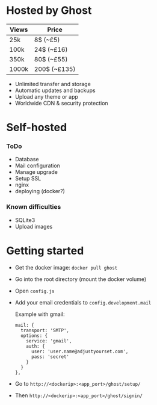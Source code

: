 # Hosted by Ghost #
 Views | Price
 ----- | ------------
25k   | 8$ (~£5)
100k  | 24$ (~£16)
350k  | 80$ (~£55)
1000k | 200$ (~£135)

- Unlimited transfer and storage
- Automatic updates and backups
- Upload any theme or app
- Worldwide CDN & security protection

# Self-hosted #
### ToDo ###
- Database
- Mail configuration
- Manage upgrade
- Setup SSL
- nginx
- deploying (docker?)

### Known difficulties ###
- SQLite3
- Upload images

# Getting started #
- Get the docker image: `docker pull ghost`
- Go into the root directory (mount the docker volume)
- Open `config.js`
- Add your email credentials to `config.development.mail`

    Example with gmail:

      mail: {
        transport: 'SMTP',
        options: {
          service: 'gmail',
          auth: {
            user: 'user.name@adjustyourset.com',
            pass: 'secret'
          }
        }
      },

- Go to `http://<dockerip>:<app_port>/ghost/setup/`
- Then `http://<dockerip>:<app_port>/ghost/signin/`
